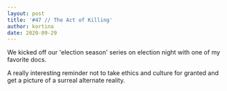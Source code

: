 ```yaml
---
layout: post
title: '#47 // The Act of Killing'
author: kortina
date: 2020-09-29
---
```


We kicked off our 'election season' series on election night with one of my favorite docs.

A really interesting reminder not to take ethics and culture for granted and get a picture of a surreal alternate reality.
